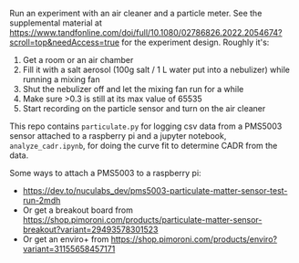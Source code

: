 Run an experiment with an air cleaner and a particle meter. See the supplemental material at https://www.tandfonline.com/doi/full/10.1080/02786826.2022.2054674?scroll=top&needAccess=true for the experiment design. Roughly it's:
1. Get a room or an air chamber
2. Fill it with a salt aerosol (100g salt / 1 L water put into a nebulizer) while running a mixing fan
3. Shut the nebulizer off and let the mixing fan run for a while
4. Make sure >0.3 is still at its max value of 65535
4. Start recording on the particle sensor and turn on the air cleaner

This repo contains `particulate.py` for logging csv data from a PMS5003 sensor attached to a raspberry pi and a jupyter notebook, `analyze_cadr.ipynb`, for doing the curve fit to determine CADR from the data.

Some ways to attach a PMS5003 to a raspberry pi:
* https://dev.to/nuculabs_dev/pms5003-particulate-matter-sensor-test-run-2mdh
* Or get a breakout board from https://shop.pimoroni.com/products/particulate-matter-sensor-breakout?variant=29493578301523
* Or get an enviro+ from https://shop.pimoroni.com/products/enviro?variant=31155658457171
